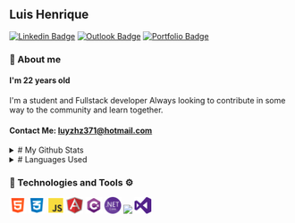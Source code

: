 ## Luis Henrique

[![Linkedin Badge](https://img.shields.io/badge/-LinkedIn-blue?style=flat-square&logo=Linkedin&logoColor=white&link=https://www.linkedin.com/in/luis-nunes-408902209/)](https://www.linkedin.com/in/luis-nunes-408902209/)
[![Outlook Badge](https://img.shields.io/badge/Microsoft_Outlook-0078D4?style=flat-square&logo=microsoft-outlook&logoColor=white&link=mailto:luyzhz371@hotmail.com)](mailto:Luyzhz371@hotmail.com)
[![Portfolio Badge](https://img.shields.io/badge/Portfolio-255E63?style=flat-square&logo=About.me&logoColor=white&link=https://portfolio-lyz.vercel.app/)](https://portfolio-lyz.vercel.app/)

### :wave: About me

#### I'm 22 years old
I'm a student and Fullstack developer Always looking to contribute in some way to the community and learn together.
#### Contact Me: luyzhz371@hotmail.com


  <details>
  <summary># My Github Stats</summary>
  <img src="https://github-readme-stats.vercel.app/api?username=Lyzhz&show_icons=true&hide_border=true&card_width=100&title_color=b13583&icon_color=4CAF50&text_color=A7F5AA&bg_color=222428">
  </details>

  <details>
  <summary># Languages Used</summary>
  <img src="https://github-readme-stats.vercel.app/api/top-langs/?username=Lyzhz&layout=compact&hide_border=true&title_color=ff91a4&text_color=ff91a4&bg_color=282a36">
  </details>

### 🚀 Technologies and Tools ⚙

<div class="row">
  <img src="https://github.com/Lyzhz/Lyzhz/blob/main/image/logo-html-5-512.png" alt="html" width="30" height="30"/>
  <img src="https://github.com/Lyzhz/Lyzhz/blob/main/image/logo-css-3-512.png" alt="css" width="30" height="30"/>
  <img src="https://github.com/Lyzhz/Lyzhz/blob/main/image/logo-javascript-512.png" alt="git" width="30" height="30"/>
  <img src="https://github.com/Lyzhz/Lyzhz/blob/main/image/angular.png" alt="git" width="30" height="30"/>
  <img src="https://github.com/Lyzhz/Lyzhz/blob/main/image/clogo.png" alt="git" width="30" height="30"/>
  <img src="https://github.com/Lyzhz/Lyzhz/blob/main/image/NET_Core_Logo.svg" alt="git" width="30" height="30"/>

  <img src="https://cdn.svgporn.com/logos/visual-studio-code.svg" height="30">
  <img src="https://github.com/devicons/devicon/blob/master/icons/visualstudio/visualstudio-plain.svg" height="30">
</div>
